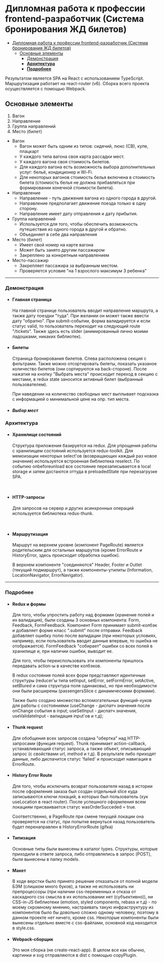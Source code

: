 # Дипломная работа к профессии frontend-разработчик (Система бронирования ЖД билетов)

- [Дипломная работа к профессии frontend-разработчик (Система бронирования ЖД билетов)](#дипломная-работа-к-профессии-frontend-разработчик-система-бронирования-жд-билетов)
  - [Основные элементы](#основные-элементы)
    - [Демонстрация](#демонстрация)
    - [**Архитектура**](#архитектура)
    - [**Подробнее**](#подробнее)

Результатом является SPA на React с использованием TypeScript. Маршрутизация работает на react-router (v6). Сборка всего проекта осуществляется с помощью Webpack.

## Основные элементы
1. Вагон
2. Направление
3. Группа направлений
4. Место (билет)

- Вагон    
    - Вагон может быть одним из типов: сидячий, люкс (СВ), купе, плацкарт
    - У каждого типа вагона своя карта рассадки мест. 
    - У каждого вагона своя стоимость билетов.
    - Для каждого вагона есть возможность выбора дополнительных услуг: 
бельё, кондиционер и Wi-Fi.
    - Для некоторых вагонов стоимость белья включена в стоимость билета 
(стоимость белья не должна прибавляться при формировании конечной стоимости билета).
- Направление
    - Направление - путь движения вагона из одного города в другой.
    - Направление предполагает движение поезда только в одну сторону.
    - Направление имеет дату отправления и дату прибытия.
- Группа направлений
    - Используется для того, чтобы обеспечить возможность
путешествия из одного города в другой и обратно.
    - Объединяет в себе два направления
- Место (билет)
    - Имеет свой номер на карте вагона
    - Может быть занято другим пассажиром
    - Закреплено за конкретным направлением
- Место-пассажир
    - Закрепляет пассажира за выбранным местом.
    - Проверяется условие "на 1 взрослого максимум 3 ребенка"
---

### Демонстрация
- #### **Главная страница** </br>
    На главной странице пользователь вводит направление маршрута, а также дату поездки "туда". При желании он может также ввести дату "обратно". При submit-событии, форма валидируется и если статус valid, то пользователь переходит на следующий route "/tickets".
    Также здесь есть slider (анимированный лично моими ладошками, никаких библиотек).

- #### **Билеты** </br>
    Страница бронирования билетов. Слева расположена секция с фильтрами. Также можно отсортировать билеты, показать указаное количество билетов (они сортируются на back-стороне). После нажатия на кнопку "Выбрать места" происходит переход в секцию с местами, в redux state заносится активный билет (выбранный пользователем).

    При наведении на количество свободных мест выплывает подсказка с информацией о минимальной цене на опр. тип места.

- #### *Выбор мест* </br>
    


### **Архитектура**
- #### **Хранилище состояний** </br>
    Структура приложения базируется на redux. Для упрощения работы с хранилищем состояний используется redux-toolkit. Для мемоизации некоторых  select'ов (возвращающих каждый раз новое значение) используется встроенная библиотека reselect. По событию onbeforeunload все состояние перезаписывается в local storage и затем достаются оттуда в preloadedState при перезагрузке SPA.
    
    </br>

- #### **HTTP-запросы** </br>
    Для запросов на сервер и других асинхронных операций используется библиотека redux-thunk.

    </br>
    
- #### **Маршрутизация** </br>
    Маршрут на верхнем уровне (компонент PageRoute) является родительским для остальных маршрутов (кроме ErrorRoute и HistoryError, здесь происходит обработка ошибок). 
    
    В верхнем компоненте "соединяются" Header, Footer и Outlet (текущий подмаршрут), а также компоненты-утилиты (Information, LocationNavigator, ErrorNavigator).
---

### **Подробнее**
- #### **Redux и формы** </br>
    Для того, чтобы упростить работу над формами (хранение полей и их валидация), были созданы 3 основных компонента: Form, Feedback, FormFeedback. Компонент Form принимает submit-колбэк и добавляет форме класс ".submit" после отправки. Feedback добавляет ошибку полю после валидации (при некоторых условиях, например, если пользователь вводит данные впервые, то ошибка не отображается). FormFeedback "собирает" ошибки со всех полей в хранилище и, при наличии ошибки, выводит ее.

    Для того, чтобы переиспользовать эти компоненты пришлось передавать action-ы в качестве колбэков.

    В redux состояния полей всех форм представляют идентичные структуры (reducer'ы типа setInput, setError, setFormError, setActive, setBlured и сама структура поля одинаковы), но при необходимости они были расширены (passengersSlice с динамическими формами). 
    
    Также было создано множество вспомогательных функций-хуков для работы с состояниями (useChange - диспатч значения после onChange события в input; useSetInput - диспатч значения, useValidateInput - валидация input'ов и т.д);

- #### **Thunk request** </br>
    Для обобщения всех запросов создана "обертка" над HTTP-запросами (функция request). Thunk принимает action-callback, устанавливающий статус запроса, а также объект, описывающий запрос (с свойствами url, method и т.д). В результате либо приходят данные, либо диспачится статус 'failed' и происходит навигация в ErrorRoute.

- #### **History Error Route** </br>
    Для того, чтобы исключить возврат пользователя назад в истории после оформления заказа был создан отдельный slice куда записываются ключи локаций, в которых был пользователь (хук useLocation в react router). После успешного оформления всем локациям присваивается статус wasOrderSucceded = true. 

    Соответственно, в PageRoute при смене текущей локации она проверяется на статус, при попытке вернуться назад пользователь будет перенаправлен в HistoryErrorRoute (gifка)

- #### **Типизация** </br>
    Основные типы были вынесены в каталог types. Структуры, которые приходили в ответе запроса, либо отправлялись в запрос (POST), были вынесены в папку models.

- #### **Макет** </br>
    В ходе верстки было принято решение отказаться от полной модели БЭМ (слишком много буков), а также не использовать ни препроцессоры (при наличии css-переменных и отказа от каскадного css смысла в их использовании нет (субъективно)), ни CSS-in-JS библиотеки (emotion, styled components, rebass и т.д) - по моему скромному мнению, настраивать такую инфраструктуру из компонентов было бы довольно сложно одному человеку, поэтому в данном проекте нет ничего, кроме css. Некоторые компоненты были вынесены отдельно вместе с css-файлами, основной код находится в style.css. 

- #### **Webpack-сборщик** </br>
    Это моя сборка (не create-react-app). В целом все как обычно, картинки и svg отправляются в dist с помощью copyPlugin.